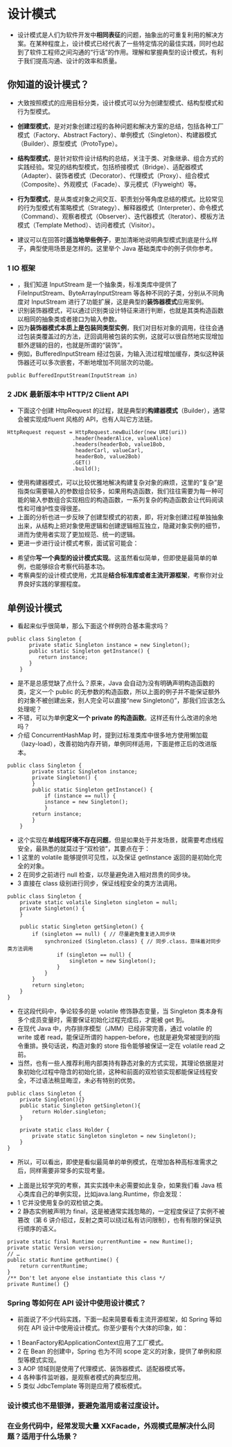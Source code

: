 # 设计模式
>
- 设计模式是人们为软件开发中**相同表征**的问题，抽象出的可重复利用的解决方案。在某种程度上，设计模式已经代表了一些特定情况的最佳实践，同时也起到了软件工程师之间沟通的“行话”的作用。理解和掌握典型的设计模式，有利于我们提高沟通、设计的效率和质量。
>
## 你知道的设计模式？
- 大致按照模式的应用目标分类，设计模式可以分为创建型模式、结构型模式和行为型模式。
>
- **创建型模式**，是对对象创建过程的各种问题和解决方案的总结，包括各种工厂模式（Factory、Abstract Factory）、单例模式（Singleton）、构建器模式（Builder）、原型模式（ProtoType）。
>
- **结构型模式**，是针对软件设计结构的总结，关注于类、对象继承、组合方式的实践经验。常见的结构型模式，包括桥接模式（Bridge）、适配器模式（Adapter）、装饰者模式（Decorator）、代理模式（Proxy）、组合模式（Composite）、外观模式（Facade）、享元模式（Flyweight）等。
>
- **行为型模式**，是从类或对象之间交互、职责划分等角度总结的模式。比较常见的行为型模式有策略模式（Strategy）、解释器模式（Interpreter）、命令模式（Command）、观察者模式（Observer）、迭代器模式（Iterator）、模板方法模式（Template Method）、访问者模式（Visitor）。
>
- 建议可以在回答时**适当地举些例子**，更加清晰地说明典型模式到底是什么样子，典型使用场景是怎样的。这里举个 Java 基础类库中的例子供你参考。
>
### 1 IO 框架
- ，我们知道 InputStream 是一个抽象类，标准类库中提供了 FileInputStream、ByteArrayInputStream 等各种不同的子类，分别从不同角度对 InputStream 进行了功能扩展，这是典型的**装饰器模式**应用案例。
- 识别装饰器模式，可以通过识别类设计特征来进行判断，也就是其类构造函数以相同的抽象类或者接口为输入参数。
- 因为**装饰器模式本质上是包装同类型实例**，我们对目标对象的调用，往往会通过包装类覆盖过的方法，迂回调用被包装的实例，这就可以很自然地实现增加额外逻辑的目的，也就是所谓的“装饰”。
- 例如，BufferedInputStream 经过包装，为输入流过程增加缓存，类似这种装饰器还可以多次嵌套，不断地增加不同层次的功能。
```
public BufferedInputStream(InputStream in)
```
>
### 2 JDK 最新版本中 HTTP/2 Client API
- 下面这个创建 HttpRequest 的过程，就是典型的**构建器模式**（Builder），通常会被实现成fluent 风格的 API，也有人叫它方法链。
```
HttpRequest request = HttpRequest.newBuilder(new URI(uri))
                     .header(headerAlice, valueAlice)
                     .headers(headerBob, value1Bob,
                      headerCarl, valueCarl,
                      headerBob, value2Bob)
                     .GET()
                     .build();
```
- 使用构建器模式，可以比较优雅地解决构建复杂对象的麻烦，这里的“复杂”是指类似需要输入的参数组合较多，如果用构造函数，我们往往需要为每一种可能的输入参数组合实现相应的构造函数，一系列复杂的构造函数会让代码阅读性和可维护性变得很差。
- 上面的分析也进一步反映了创建型模式的初衷，即，将对象创建过程单独抽象出来，从结构上把对象使用逻辑和创建逻辑相互独立，隐藏对象实例的细节，进而为使用者实现了更加规范、统一的逻辑。
- 更进一步进行设计模式考察，面试官可能会：
>
- 希望你**写一个典型的设计模式实现**。这虽然看似简单，但即使是最简单的单例，也能够综合考察代码基本功。
- 考察典型的设计模式使用，尤其是**结合标准库或者主流开源框架**，考察你对业界良好实践的掌握程度。
>
## 单例设计模式
>
- 看起来似乎很简单，那么下面这个样例符合基本需求吗？
```
public class Singleton {
       private static Singleton instance = new Singleton();
       public static Singleton getInstance() {
          return instance;
       }
    }
```
- 是不是总感觉缺了点什么？原来，Java 会自动为没有明确声明构造函数的类，定义一个 public 的无参数的构造函数，所以上面的例子并不能保证额外的对象不被创建出来，别人完全可以直接“new Singleton()”，那我们应该怎么处理呢？
- 不错，可以为单例**定义一个 private 的构造函数**。这样还有什么改进的余地吗？
- 介绍 ConcurrentHashMap 时，提到过标准类库中很多地方使用懒加载（lazy-load），改善初始内存开销，单例同样适用，下面是修正后的改进版本。
```
public class Singleton {
        private static Singleton instance;
        private Singleton() {
        }
        public static Singleton getInstance() {
            if (instance == null) {
            instance = new Singleton();
            }
        return instance;
        }
    }
```
- 这个实现在**单线程环境不存在问题**，但是如果处于并发场景，就需要考虑线程安全，最熟悉的就莫过于“双检锁”，其要点在于：
- 1 这里的 volatile 能够提供可见性，以及保证 getInstance 返回的是初始化完全的对象。
- 2 在同步之前进行 null 检查，以尽量避免进入相对昂贵的同步块。
- 3 直接在 class 级别进行同步，保证线程安全的类方法调用。
```
public class Singleton {
    private static volatile Singleton singleton = null;
    private Singleton() {
    }

    public static Singleton getSingleton() {
        if (singleton == null) { // 尽量避免重复进入同步块
            synchronized (Singleton.class) { // 同步.class，意味着对同步类方法调用
                if (singleton == null) {
                    singleton = new Singleton();
                }
            }
        }
        return singleton;
    }
}
```
- 在这段代码中，争论较多的是 volatile 修饰静态变量，当 Singleton 类本身有多个成员变量时，需要保证初始化过程完成后，才能被 get 到。
- 在现代 Java 中，内存排序模型（JMM）已经非常完善，通过 volatile 的 write 或者 read，能保证所谓的 happen-before，也就是避免常被提到的指令重排。换句话说，构造对象的 store 指令能够被保证一定在 volatile read 之前。
- 当然，也有一些人推荐利用内部类持有静态对象的方式实现，其理论依据是对象初始化过程中隐含的初始化锁，这种和前面的双检锁实现都能保证线程安全，不过语法稍显晦涩，未必有特别的优势。
```
public class Singleton {
    private Singleton(){}
    public static Singleton getSingleton(){
        return Holder.singleton;
    }

    private static class Holder {
        private static Singleton singleton = new Singleton();
    }
}
```
- 所以，可以看出，即使是看似最简单的单例模式，在增加各种高标准需求之后，同样需要非常多的实现考量。
>
- 上面是比较学究的考察，其实实践中未必需要如此复杂，如果我们看 Java 核心类库自己的单例实现，比如java.lang.Runtime，你会发现：
- 1 它并没使用复杂的双检锁之类。
- 2 静态实例被声明为 final，这是被通常实践忽略的，一定程度保证了实例不被篡改（第 6 讲介绍过，反射之类可以绕过私有访问限制），也有有限的保证执行顺序的语义。
```
private static final Runtime currentRuntime = new Runtime();
private static Version version;
// …
public static Runtime getRuntime() {
    return currentRuntime;
}
/** Don't let anyone else instantiate this class */
private Runtime() {}
```
>
### Spring 等如何在 API 设计中使用设计模式？
- 前面说了不少代码实践，下面一起来简要看看主流开源框架，如 Spring 等如何在 API 设计中使用设计模式。你至少要有个大体的印象，如：
>
- 1 BeanFactory和ApplicationContext应用了工厂模式。
- 2 在 Bean 的创建中，Spring 也为不同 scope 定义的对象，提供了单例和原型等模式实现。
- 3 AOP 领域则是使用了代理模式、装饰器模式、适配器模式等。
- 4 各种事件监听器，是观察者模式的典型应用。
- 5 类似 JdbcTemplate 等则是应用了模板模式。
>
### 设计模式也不是银弹，要避免滥用或者过度设计。
>
### 在业务代码中，经常发现大量 XXFacade，外观模式是解决什么问题？适用于什么场景？
